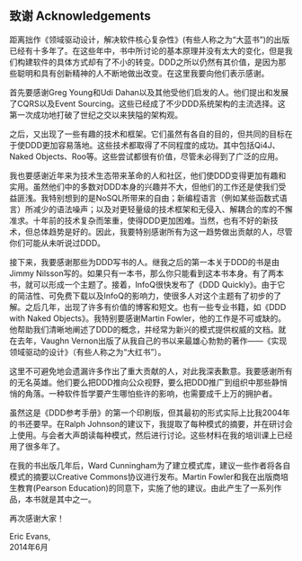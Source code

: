 ## 致谢 Acknowledgements

距离拙作《领域驱动设计，解决软件核心复杂性》(有些人称之为“大蓝书”)的出版已经有十多年了。在这些年中，书中所讨论的基本原理并没有太大的变化，但是我们构建软件的具体方式却有了不小的转变。DDD之所以仍然有其价值，是因为那些聪明和具有创新精神的人不断地做出改变。在这里我要向他们表示感谢。

首先要感谢Greg Young和Udi Dahan以及其他受他们启发的人。他们提出和发展了CQRS以及Event Sourcing。这些已经成了不少DDD系统架构的主流选择。这第一次成功地打破了世纪之交以来狭隘的架构观。

之后，又出现了一些有趣的技术和框架。它们虽然有各自的目的，但共同的目标在于使DDD更加容易落地。这些技术都取得了不同程度的成功。其中包括Qi4J、Naked Objects、Roo等。这些尝试都很有价值，尽管未必得到了广泛的应用。

我也要感谢近年来为技术生态带来革命的人和社区，他们使DDD变得更加有趣和实用。虽然他们中的多数对DDD本身的兴趣并不大，但他们的工作还是使我们受益匪浅。我特别想到的是NoSQL所带来的自由；新编程语言（例如某些函数式语言）所减少的语法噪声；以及对更轻量级的技术框架和无侵入、解耦合的库的不懈准求。十年前的技术复杂而笨重，使得DDD更加困难。当然，也有不好的新技术，但总体趋势是好的。因此，我要特别感谢所有为这一趋势做出贡献的人，尽管你们可能从未听说过DDD。

接下来，我要感谢那些为DDD写书的人。继我之后的第一本关于DDD的书是由Jimmy Nilsson写的。如果只有一本书，那么你只能看到这本书本身。有了两本书，就可以形成一个主题了。接着，InfoQ很快发布了《DDD Quickly》。由于它的简洁性、可免费下载以及InfoQ的影响力，使很多人对这个主题有了初步的了解。之后几年，出现了许多有价值的博客和短文。也有一些专业书籍，如《DDD with Naked Objects》。我特别要感谢Martin Fowler，他的工作是不可或缺的。他帮助我们清晰地阐述了DDD的概念，并经常为新兴的模式提供权威的文档。就在去年，Vaughn Vernon出版了从我自己的书以来最雄心勃勃的著作——《实现领域驱动的设计》（有些人称之为“大红书”）。

这里不可避免地会遗漏许多作出了重大贡献的人，对此我深表歉意。我要感谢所有的无名英雄。他们要么把DDD推向公众视野，要么把DDD推广到组织中那些静悄悄的角落。一种软件哲学要产生哪怕些许的影响，也需要成千上万的拥护者。

虽然这是《DDD参考手册》的第一个印刷版，但其最初的形式实际上比我2004年的书还要早。在Ralph Johnson的建议下，我提取了每种模式的摘要，并在研讨会上使用。与会者大声朗读每种模式，然后进行讨论。这些材料在我的培训课上已经用了很多年了。

在我的书出版几年后，Ward Cunningham为了建立模式库，建议一些作者将各自模式的摘要以Creative Commons协议进行发布。Martin Fowler和我在出版商培生教育(Pearson Education)的同意下，实施了他的建议。由此产生了一系列作品，本书就是其中之一。



再次感谢大家！  

Eric Evans,  
2014年6月